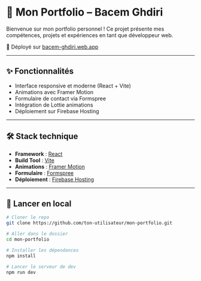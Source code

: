 # 💼 Mon Portfolio – Bacem Ghdiri

Bienvenue sur mon portfolio personnel ! Ce projet présente mes compétences, projets et expériences en tant que développeur web.

🚀 Déployé sur [bacem-ghdiri.web.app](https://bacem-ghdiri.web.app/)

---

## ✨ Fonctionnalités

- Interface responsive et moderne (React + Vite)
- Animations avec Framer Motion
- Formulaire de contact via Formspree
- Intégration de Lottie animations
- Déploiement sur Firebase Hosting

---

## 🛠️ Stack technique

- **Framework** : [React](https://reactjs.org/)
- **Build Tool** : [Vite](https://vitejs.dev/)
- **Animations** : [Framer Motion](https://www.framer.com/motion/)
- **Formulaire** : [Formspree](https://formspree.io/)
- **Déploiement** : [Firebase Hosting](https://firebase.google.com/products/hosting)

---

## 🚀 Lancer en local

```bash
# Cloner le repo
git clone https://github.com/ton-utilisateur/mon-portfolio.git

# Aller dans le dossier
cd mon-portfolio

# Installer les dépendances
npm install

# Lancer le serveur de dev
npm run dev

